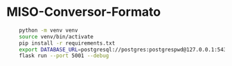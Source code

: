 # MISO-Conversor-Formato

```bash
    python -m venv venv
    source venv/bin/activate
    pip install -r requirements.txt
    export DATABASE_URL=postgresql://postgres:postgrespwd@127.0.0.1:5432/conversor
    flask run --port 5001 --debug
```
